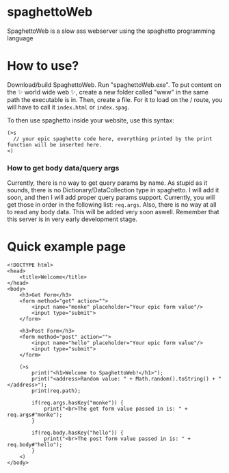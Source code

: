 # spaghettoWeb
SpaghettoWeb is a slow ass webserver using the spaghetto programming language

# How to use?
Download/build SpaghettoWeb. Run "spaghettoWeb.exe". To put content on the ✨ world wide web ✨, create a new folder called "www" in the same path the executable is in. Then, create a file. For it to load on the / route, you will have to call it `index.html` or `index.spag`.

To then use spaghetto inside your website, use this syntax:
```
(>s
  // your epic spaghetto code here, everything printed by the print function will be inserted here.
<)
```

### How to get body data/query args
Currently, there is no way to get query params by name. As stupid as it sounds, there is no Dictionary/DataCollection type in spaghetto. I will add it soon, and then I will add proper query params support. Currently, you will get those in order in the following list: `req.args`. Also, there is no way at all to read any body data. This will be added very soon aswell. Remember that this server is in very early development stage.

# Quick example page
```
<!DOCTYPE html>
<head>
    <title>Welcome</title>
</head>
<body>
    <h3>Get Form</h3>
    <form method="get" action="">
        <input name="monke" placeholder="Your epic form value"/>
        <input type="submit">
    </form>
    
    <h3>Post Form</h3>
    <form method="post" action="">
        <input name="hello" placeholder="Your epic form value"/>
        <input type="submit">
    </form>
    
    (>s
        print("<h1>Welcome to SpaghettoWeb!</h1>");
        print("<address>Random value: " + Math.random().toString() + "</address>");
        print(req.path);
        
        if(req.args.hasKey("monke")) {
            print("<br>The get form value passed in is: " + req.args#"monke");
        }
        
        if(req.body.hasKey("hello")) {
            print("<br>The post form value passed in is: " + req.body#"hello");
        }
    <)
</body>
```
